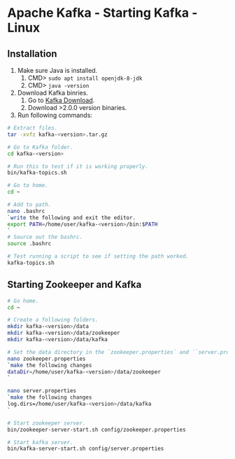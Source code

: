 # Apache Kafka - Starting Kafka - Linux

## Installation

1. Make sure Java is installed.
   1. CMD> `sudo apt install openjdk-8-jdk`
   2. CMD> `java -version`
2. Download Kafka binries.
   1. Go to [Kafka Download](https://kafka.apache.org/downloads).
   2. Download >2.0.0 version binaries.
3. Run following commands:

```sh
# Extract files.
tar -xvfz kafka-<version>.tar.gz

# Go to Kafka folder.
cd kafka-<version>

# Run this to test if it is working properly.
bin/kafka-topics.sh

# Go to home.
cd ~

# Add to path.
nano .bashrc
`write the following and exit the editor.
export PATH=/home/user/kafka-<version>/bin:$PATH
`
# Source out the bashrc.
source .bashrc

# Test running a script to see if setting the path worked.
kafka-topics.sh
```

## Starting Zookeeper and Kafka

```sh
# Go home.
cd ~

# Create a following folders.
mkdir kafka-<version>/data
mkdir kafka-<version>/data/zookeeper
mkdir kafka-<version>/data/kafka

# Set the data directory in the `zookeeper.properties` and ``server.properties`.
nano zookeeper.properties
`make the following changes
dataDir=/home/user/kafka-<version>/data/zookeeper
`

nano server.properties
`make the following changes
log.dirs=/home/user/kafka-<version>/data/kafka
`

# Start zookeeper server.
bin/zookeeper-server-start.sh config/zookeeper.properties

# Start kafka server.
bin/kafka-server-start.sh config/server.properties
```
